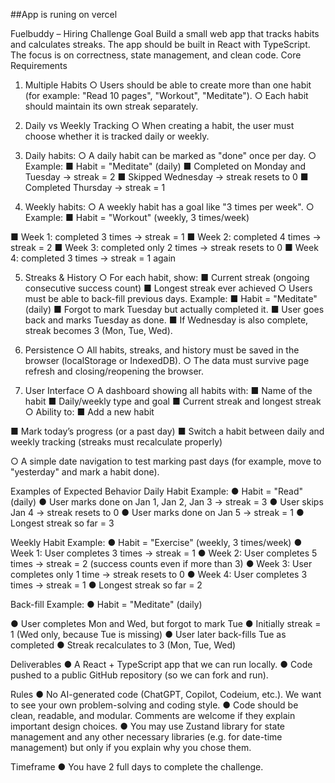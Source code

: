 ##App is runing on vercel





Fuelbuddy – Hiring Challenge
Goal
Build a small web app that tracks habits and calculates streaks. The app should be built in
React with TypeScript. The focus is on correctness, state management, and clean code.
Core Requirements
1. Multiple Habits
○ Users should be able to create more than one habit (for example: &quot;Read 10
pages&quot;, &quot;Workout&quot;, &quot;Meditate&quot;).
○ Each habit should maintain its own streak separately.
2. Daily vs Weekly Tracking
○ When creating a habit, the user must choose whether it is tracked daily or
weekly.
3. Daily habits:
○ A daily habit can be marked as &quot;done&quot; once per day.
○ Example:
■ Habit = &quot;Meditate&quot; (daily)
■ Completed on Monday and Tuesday → streak = 2
■ Skipped Wednesday → streak resets to 0
■ Completed Thursday → streak = 1

4. Weekly habits:
○ A weekly habit has a goal like &quot;3 times per week&quot;.
○ Example:
■ Habit = &quot;Workout&quot; (weekly, 3 times/week)

■ Week 1: completed 3 times → streak = 1
■ Week 2: completed 4 times → streak = 2
■ Week 3: completed only 2 times → streak resets to 0
■ Week 4: completed 3 times → streak = 1 again

5. Streaks &amp; History
○ For each habit, show:
■ Current streak (ongoing consecutive success count)
■ Longest streak ever achieved
○ Users must be able to back-fill previous days.
Example:
■ Habit = &quot;Meditate&quot; (daily)
■ Forgot to mark Tuesday but actually completed it.
■ User goes back and marks Tuesday as done.
■ If Wednesday is also complete, streak becomes 3 (Mon, Tue, Wed).

6. Persistence
○ All habits, streaks, and history must be saved in the browser (localStorage or
IndexedDB).
○ The data must survive page refresh and closing/reopening the browser.
7. User Interface
○ A dashboard showing all habits with:
■ Name of the habit
■ Daily/weekly type and goal
■ Current streak and longest streak
○ Ability to:
■ Add a new habit

■ Mark today’s progress (or a past day)
■ Switch a habit between daily and weekly tracking (streaks must
recalculate properly)

○ A simple date navigation to test marking past days (for example, move to
&quot;yesterday&quot; and mark a habit done).

Examples of Expected Behavior
Daily Habit Example:
● Habit = &quot;Read&quot; (daily)
● User marks done on Jan 1, Jan 2, Jan 3 → streak = 3
● User skips Jan 4 → streak resets to 0
● User marks done on Jan 5 → streak = 1
● Longest streak so far = 3

Weekly Habit Example:
● Habit = &quot;Exercise&quot; (weekly, 3 times/week)
● Week 1: User completes 3 times → streak = 1
● Week 2: User completes 5 times → streak = 2 (success counts even if more than 3)
● Week 3: User completes only 1 time → streak resets to 0
● Week 4: User completes 3 times → streak = 1
● Longest streak so far = 2

Back-fill Example:
● Habit = &quot;Meditate&quot; (daily)

● User completes Mon and Wed, but forgot to mark Tue
● Initially streak = 1 (Wed only, because Tue is missing)
● User later back-fills Tue as completed
● Streak recalculates to 3 (Mon, Tue, Wed)

Deliverables
● A React + TypeScript app that we can run locally.
● Code pushed to a public GitHub repository (so we can fork and run).

Rules
● No AI-generated code (ChatGPT, Copilot, Codeium, etc.). We want to see your own
problem-solving and coding style.
● Code should be clean, readable, and modular. Comments are welcome if they explain
important design choices.
● You may use Zustand library for state management and any other necessary libraries
(e.g. for date-time management) but only if you explain why you chose them.

Timeframe
● You have 2 full days to complete the challenge.